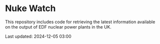# Nuke Watch

This repository includes code for retrieving the latest information available on the output of EDF nuclear power plants in the UK.

Last updated: 2024-12-05 03:00